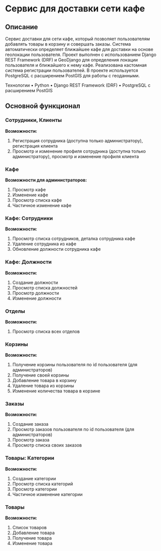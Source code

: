 # Сервис для доставки сети кафе

## Описание
Сервис доставки для сети кафе, который позволяет пользователям добавлять товары в корзину и совершать заказы. Система автоматически определяет ближайшее кафе для доставки на основе геолокации пользователя. Проект выполнен с использованием Django REST Framework (DRF) и GeoDjango для определения локации пользователя и ближайшего к нему кафе. Реализована кастомная система регистрации пользователей. В проекте используется PostgreSQL с расширением PostGIS для работы с геоданными.

Технологии
• Python
• Django REST Framework (DRF)
• PostgreSQL с расширением PostGIS

## Основной функционал
### Сотрудники, Клиенты
**Возможности:**
1. Регистрация сотрудника (доступна только администратору), регистрация клиента
2. Просмотр и изменение профиля сотрудника (доступна только администратору), просмотр и изменение профиля клиента

### Кафе
**Возможности для администраторов:**
1. Просмотр кафе
2. Изменение кафе
3. Просмотр списка кафе
4. Частичное изменение кафе

### Кафе: Сотрудники
**Возможности:**
1. Просмотр списка сотрудников, деталка сотрудника кафе
2. Удаление сотрудника из кафе
3. Обновление должности сотрудника кафе

### Кафе: Должности
**Возможности:**
1. Создание должности
2. Просмотр списка должностей
3. Просмотр должности
4. Изменение должности

### Отделы
**Возможности:**
1. Просмотр списка всех отделов

### Корзины
**Возможности:**
1. Получение корзины пользователя по id пользователя (для администраторов)
2. Получение своей корзины
3. Добавление товара в корзину
4. Удаление товара из корзины
5. Изменение количества товара в корзине

### Заказы
**Возможности:**
1. Создание заказа
2. Просмотр заказов пользователя по id пользователя (для администраторов)
3. Просмотр заказа
4. Просмотр списка своих заказов

### Товары: Категории
**Возможности:**
1. Создание категории
2. Просмотр списка категорий
3. Просмотр категории
4. Частичное изменение категории

### Товары
**Возможности:**
1. Список товаров
2. Добавление товара
3. Получение товара
4. Изменение товара



